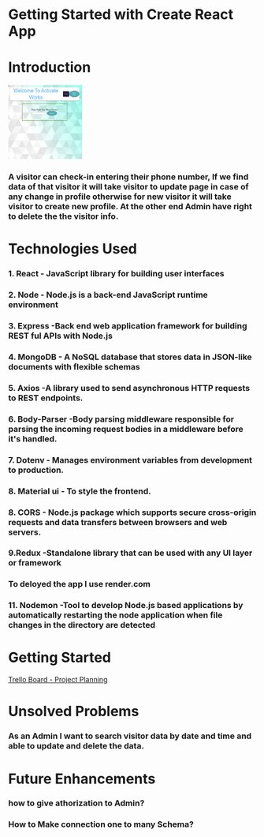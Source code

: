 # Getting Started with Create React App
<h1>Introduction</h1>
<img src="src/images/Frontend.jpg" height="150px"width="150px">
<h3>A visitor can check-in entering their phone number, If we find data of that visitor it will take visitor to update page in case of any change in profile otherwise for new visitor it will take visitor to create new profile. At the other end Admin have right to delete the the visitor info.

<h1> Technologies Used </h1>
<h3>1. React - JavaScript library for building user interfaces</h3>
<h3>2. Node - Node.js is a back-end JavaScript runtime environment</h3>
<h3>3. Express -Back end web application framework for building REST ful APIs with Node.js</h3>
<h3>4. MongoDB - A NoSQL database that stores data in JSON-like documents with flexible schemas </h3>
<h3>5. Axios -A library used to send asynchronous HTTP requests to REST endpoints.</h3>
<h3>6. Body-Parser -Body parsing middleware responsible for parsing the incoming request bodies in a middleware before it's handled. </h3>
<h3>7. Dotenv - Manages environment variables from development to production.</h3>
<h3>8. Material ui - To style the frontend.<h3>
<h3>8. CORS - Node.js package which supports secure cross-origin requests and data transfers between browsers and web servers.</h3>
<h3>9.Redux -Standalone library that can be used with any UI layer or framework </h3>
<h3> To deloyed the app I use render.com<h3>
<h310.React-Router -React Router enables client side routing ></h3>
<h3>11. Nodemon -Tool to develop Node.js based applications by automatically restarting the node application when file changes in the directory are detected</h3>
<h1>Getting Started</h1>
<a href="https://trello.com/b/ipDR69qP/wireframe">Trello Board - Project Planning</a>
<h1>Unsolved Problems</h1>
<h3>As an Admin I want to search visitor data by date and time and able to update and delete the data.</h3>
<h1>Future Enhancements</h1>
<h3>how to give athorization to Admin?<h3>
<h3>How to Make connection one to many Schema?</h3>






